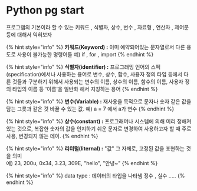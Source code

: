 # Python pg start

프로그램의 기본이라 할 수 있는 키워드 , 식별자, 상수, 변수  , 자료형 , 연산자 , 제어문 등에 대해서 익혀보자 

{% hint style="info" %}
**키워드\(Keyword\) :**  이미 예약되어있는 문자열로서 다른 용도로 사용이 불가능한 명령어들 예\) if , for , import 
{% endhint %}

{% hint style="info" %}
**식별자\(identifier\) :** 프로그래밍 언어의 스펙\(specification\)에서나 사용하는 용어로 변수, 상수, 함수, 사용자 정의 타입 등에서 다른 것들과 구분하기 위해서 사용되는 변수의 이름, 상수의 이름, 함수의 이름, 사용자 정의 타입의 이름 등 '이름'을 일반화 해서 지칭하는 용어
{% endhint %}

{% hint style="info" %}
**변수\(Variable\) :** 재사용을 목적으로 문자나 숫자 같은 값을 담는 그릇과 같은 것 바꿀 수 있는 값.  예\) a = 7 에서 a가 변수
{% endhint %}

{% hint style="info" %}
**상수\(constant\) :** 프로그래머나 시스템에 의해 미리 정해져있는 것으로, 복잡한 숫자의 값을 인지하기 쉬운 문자로 변경하여 사용하고자 할 때 주로 사용, 변경되지 않는 데이.
{% endhint %}

{% hint style="info" %}
**리터럴\(liternal\) :** "값" 그 자체로, 고정된 값을 표현하는 것을 의미   
 예\) 23, 200u, 0x34, 3.23, 309E, "hello", "안녕~" 
{% endhint %}

{% hint style="info" %}
data type : 데이터의 타입을 나타냄 정수 , 실수 .....
{% endhint %}

